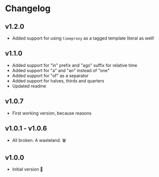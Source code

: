 # Changelog

## v1.2.0
- Added support for using `timeproxy` as a tagged template literal as well!

## v1.1.0
- Added support for "in" prefix and "ago" suffix for relative time
- Added support for "a" and "an" instead of "one"
- Added support for "of" as a separator
- Added support for halves, thirds and quarters
- Updated readme

## v1.0.7
- First working version, because reasons

## v1.0.1 - v1.0.6
- All broken. A wasteland. 🗑

## v1.0.0
- Initial version 💪
